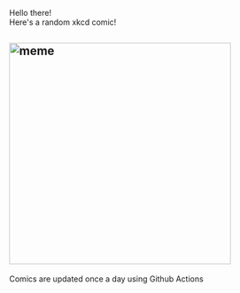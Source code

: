 Hello there! <br>Here's a random xkcd comic!<br>
## <img src="https://imgs.xkcd.com/comics/middle_latitudes.png" alt="meme" width="400"/><br>
Comics are updated once a day using Github Actions